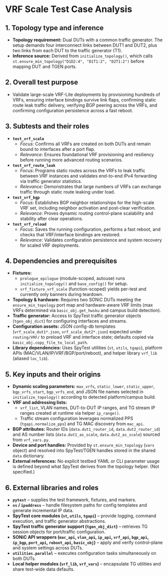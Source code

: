 # VRF Scale Test Case Analysis

## 1. Topology type and inference
- **Topology requirement:** Dual DUTs with a common traffic generator. The setup demands four interconnect links between DUT1 and DUT2, plus two links from each DUT to the traffic generator (T1). 
- **Inference source:** Derived from `initialize_topology()`, which calls `st.ensure_min_topology("D1D2:4", "D1T1:2", "D2T1:2")` before mapping DUT and TGEN ports.

## 2. Overall test purpose
- Validate large-scale VRF-Lite deployments by provisioning hundreds of VRFs, ensuring interface bindings survive link flaps, confirming static route leak traffic delivery, verifying BGP peering across the VRFs, and confirming configuration persistence across a fast reboot.

## 3. Subtests and their roles
- **`test_vrf_scale`**
  - *Focus:* Confirms all VRFs are created on both DUTs and remain bound to interfaces after a port flap.
  - *Relevance:* Ensures foundational VRF provisioning and resiliency before running more advanced routing scenarios.
- **`test_vrf_route_leak`**
  - *Focus:* Programs static routes across the VRFs to leak traffic between VRF instances and validates end-to-end IPv4 forwarding via traffic generator statistics.
  - *Relevance:* Demonstrates that large numbers of VRFs can exchange traffic through static route leaking under load.
- **`test_vrf_bgp`**
  - *Focus:* Establishes BGP neighbor relationships for the high-scale VRF set, including neighbor activation and post-clear verification.
  - *Relevance:* Proves dynamic routing control-plane scalability and stability after clear operations.
- **`test_vrf_reload`**
  - *Focus:* Saves the running configuration, performs a fast reboot, and checks that VRF/interface bindings are restored.
  - *Relevance:* Validates configuration persistence and system recovery for scaled VRF deployments.

## 4. Dependencies and prerequisites
- **Fixtures:**
  - `prologue_epilogue` (module-scoped, autouse) runs `initialize_topology()` and `base_config()` for setup.
  - `vrf_fixture_vrf_scale` (function-scoped) yields per-test and currently only banners during teardown.
- **Topology & hardware:** Requires two SONiC DUTs meeting the `ensure_min_topology` port map and hardware-aware VRF limits (max VRFs determined via `basic_obj.get_hwsku` and campus build detection).
- **Traffic generator:** Access to SpyTest traffic generator objects (`tgen_obj_dict`) for configuring interfaces and streams.
- **Configuration assets:** JSON config-db templates (`vrf_scale_dut1*.json`, `vrf_scale_dut2*.json`) expected under `routing/VRF/` to preload VRF and interface state; defaults copied via `basic_obj.copy_file_to_local_path`.
- **Library dependencies:** Uses SpyTest utilities (`st`, `utils`, `tgapi`), platform APIs (MAC/VLAN/IP/VRF/BGP/port/reboot), and helper library `vrf_lib` (aliased `loc_lib`).

## 5. Key inputs and their origins
- **Dynamic scaling parameters:** `max_vrfs`, `static_lower`, `static_upper`, `bgp_vrfs_start`, `bgp_vrfs_end`, and JSON file names selected in `initialize_topology()` according to detected platform/campus build.
- **VRF and addressing lists:**
  - `vrf_list`, VLAN names, DUT-to-DUT IP ranges, and TG stream IP ranges created at runtime via helper `ip_range()`.
  - Traffic stream configuration leverages normalized PPS (`tgapi.normalize_pps`) and TG MAC discovery from `mac_api`.
- **BGP attributes:** Router IDs (`data.dut1_router_id`, `data.dut2_router_id`) and AS number lists (`data.dut1_as_scale`, `data.dut2_as_scale`) sourced from `vrf_vars.py`.
- **Device and port handles:** Provided by `st.ensure_min_topology` (`vars` object) and resolved into SpyTest/TGEN handles stored in the shared `data` dictionary.
- **External references:** No explicit testbed YAML or CLI parameter usage is defined beyond what SpyTest derives from the topology helper. (Not specified.)

## 6. External libraries and roles
- **`pytest`** – supplies the test framework, fixtures, and markers.
- **`os` / `ipaddress`** – handle filesystem paths for config templates and generate incremental IP data.
- **SpyTest core modules (`st`, `utils`, `tgapi`)** – provide logging, command execution, and traffic generator abstractions.
- **SpyTest traffic generator support (`tgen_obj_dict`)** – retrieves TG session objects for port/traffic configuration.
- **SONiC API wrappers (`mac_api`, `vlan_api`, `ip_api`, `vrf_api`, `bgp_api`, `ip_bgp`, `port_api`, `reboot_api`, `basic_obj`)** – apply and verify control-plane and system settings across DUTs.
- **`utilities.parallel`** – executes configuration tasks simultaneously on both DUTs.
- **Local helper modules (`vrf_lib`, `vrf_vars`)** – encapsulate TG utilities and share test-wide data defaults.

